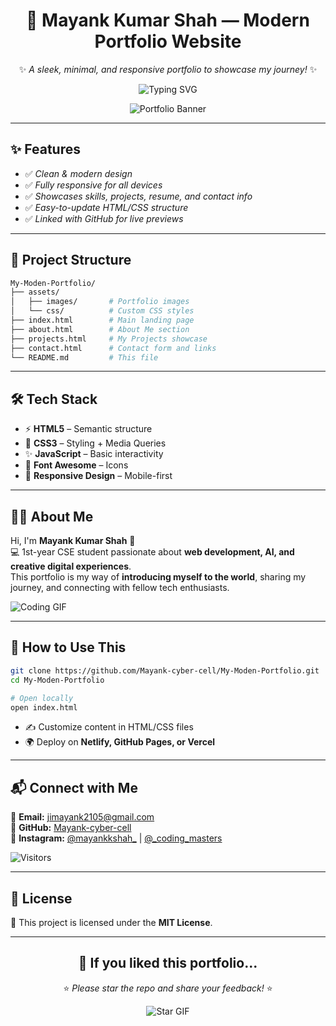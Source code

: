 <div align="center">

# 🌟 Mayank Kumar Shah — Modern Portfolio Website

✨ *A sleek, minimal, and responsive portfolio to showcase my journey!* ✨

![Typing SVG](https://readme-typing-svg.herokuapp.com?font=Fira+Code&size=22&pause=1000&color=3BA9F4&center=true&vCenter=true&width=500&lines=Hi%2C+I'm+Mayank+Kumar+Shah;Web+Developer+%7C+CSE+Student;Passionate+about+AI+%26+Web+Design;Welcome+to+my+Portfolio!)

![Portfolio Banner](https://media.giphy.com/media/l0MYt5jPR6QX5pnqM/giphy.gif)

</div>

---

## ✨ Features

- ✅ *Clean & modern design*
- ✅ *Fully responsive for all devices*
- ✅ *Showcases skills, projects, resume, and contact info*
- ✅ *Easy-to-update HTML/CSS structure*
- ✅ *Linked with GitHub for live previews*

---

## 📁 Project Structure

```bash
My-Moden-Portfolio/
├── assets/
│   ├── images/       # Portfolio images
│   └── css/          # Custom CSS styles
├── index.html        # Main landing page
├── about.html        # About Me section
├── projects.html     # My Projects showcase
├── contact.html      # Contact form and links
└── README.md         # This file
```

---

## 🛠️ Tech Stack

- ⚡ **HTML5** – Semantic structure
- 🎨 **CSS3** – Styling + Media Queries
- ✨ **JavaScript** – Basic interactivity
- 🔗 **Font Awesome** – Icons
- 📱 **Responsive Design** – Mobile-first

---

## 🧑‍💻 About Me

Hi, I'm **Mayank Kumar Shah** 👋  
💻 1st-year CSE student passionate about **web development, AI, and creative digital experiences**.  
This portfolio is my way of **introducing myself to the world**, sharing my journey, and connecting with fellow tech enthusiasts.

![Coding GIF](https://media.giphy.com/media/qgQUggAC3Pfv687qPC/giphy.gif)

---

## 🚀 How to Use This

```bash
git clone https://github.com/Mayank-cyber-cell/My-Moden-Portfolio.git
cd My-Moden-Portfolio

# Open locally
open index.html
```

- ✍️ Customize content in HTML/CSS files
- 🌍 Deploy on **Netlify, GitHub Pages, or Vercel**

---

## 📬 Connect with Me

📧 **Email:** [jimayank2105@gmail.com](mailto:jimayank2105@gmail.com)  
🐙 **GitHub:** [Mayank-cyber-cell](https://github.com/Mayank-cyber-cell)  
📸 **Instagram:** [@mayankkshah_](https://instagram.com/mayankkshah_) | [@_coding_masters](https://instagram.com/_coding_masters)

![Visitors](https://visitor-badge.laobi.icu/badge?page_id=Mayank-cyber-cell.My-Moden-Portfolio)

---

## 📄 License

📜 This project is licensed under the **MIT License**.

---

<div align="center">

## 💖 If you liked this portfolio...
⭐ *Please star the repo and share your feedback!* ⭐

![Star GIF](https://media.giphy.com/media/3oKIPwoeGErMmaI43C/giphy.gif)

</div>
